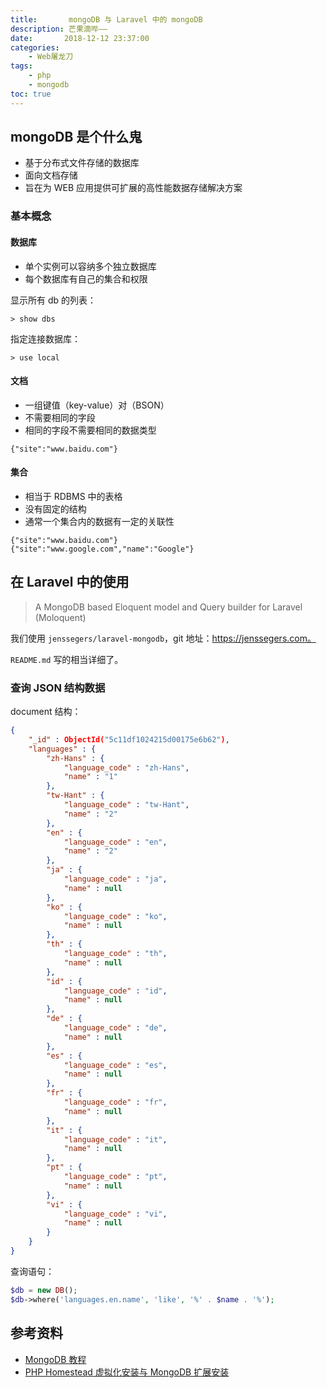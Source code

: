 ```yaml
---
title:       mongoDB 与 Laravel 中的 mongoDB
description: 芒果滴哔——
date:       2018-12-12 23:37:00
categories:
    - Web屠龙刀
tags:
    - php
    - mongodb
toc: true
---
```


## mongoDB 是个什么鬼

- 基于分布式文件存储的数据库
- 面向文档存储
- 旨在为 WEB 应用提供可扩展的高性能数据存储解决方案

### 基本概念

#### 数据库

- 单个实例可以容纳多个独立数据库
- 每个数据库有自己的集合和权限

显示所有 db 的列表：

```
> show dbs
```

指定连接数据库：

```
> use local
```

#### 文档

- 一组键值（key-value）对（BSON）
- 不需要相同的字段
- 相同的字段不需要相同的数据类型

```
{"site":"www.baidu.com"}
```

#### 集合

- 相当于 RDBMS 中的表格
- 没有固定的结构
- 通常一个集合内的数据有一定的关联性

```
{"site":"www.baidu.com"}
{"site":"www.google.com","name":"Google"}
```

## 在 Laravel 中的使用

> A MongoDB based Eloquent model and Query builder for Laravel (Moloquent) 

我们使用 `jenssegers/laravel-mongodb`，git 地址：https://jenssegers.com。

`README.md` 写的相当详细了。

### 查询 JSON 结构数据

document 结构：

```json
﻿{
    "_id" : ObjectId("5c11df1024215d00175e6b62"),
    "languages" : {
        "zh-Hans" : {
            "language_code" : "zh-Hans",
            "name" : "1"
        },
        "tw-Hant" : {
            "language_code" : "tw-Hant",
            "name" : "2"
        },
        "en" : {
            "language_code" : "en",
            "name" : "2"
        },
        "ja" : {
            "language_code" : "ja",
            "name" : null
        },
        "ko" : {
            "language_code" : "ko",
            "name" : null
        },
        "th" : {
            "language_code" : "th",
            "name" : null
        },
        "id" : {
            "language_code" : "id",
            "name" : null
        },
        "de" : {
            "language_code" : "de",
            "name" : null
        },
        "es" : {
            "language_code" : "es",
            "name" : null
        },
        "fr" : {
            "language_code" : "fr",
            "name" : null
        },
        "it" : {
            "language_code" : "it",
            "name" : null
        },
        "pt" : {
            "language_code" : "pt",
            "name" : null
        },
        "vi" : {
            "language_code" : "vi",
            "name" : null
        }
    }
}
```

查询语句：

```php
$db = new DB();
$db->where('languages.en.name', 'like', '%' . $name . '%');
```

## 参考资料

- [MongoDB 教程](http://www.runoob.com/mongodb/mongodb-tutorial.html)
- [PHP Homestead 虚拟化安装与 MongoDB 扩展安装](https://www.jianshu.com/p/9d9bd51d31b6)